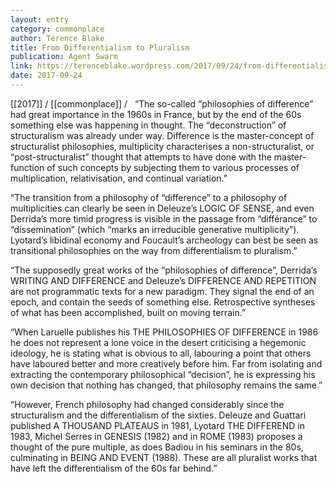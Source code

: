 ```yaml
---
layout: entry
category: commonplace
author: Terence Blake
title: From Differentialism to Pluralism
publication: Agent Swarm
link: https://terenceblake.wordpress.com/2017/09/24/from-differentialism-to-pluralism/
date: 2017-09-24
---
```


[[2017]] / [[commonplace]] / 
 
“The so-called “philosophies of difference” had great importance in the 1960s in France, but by the end of the 60s something else was happening in thought. The “deconstruction” of structuralism was already under way. Difference is the master-concept of structuralist philosophies, multiplicity characterises a non-structuralist, or “post-structuralist” thought that attempts to have done with the master-function of such concepts by subjecting them to various processes of multiplication, relativisation, and continual variation.”

“The transition from a philosophy of “difference” to a philosophy of multiplicities can clearly be seen in Deleuze’s LOGIC OF SENSE, and even Derrida’s more timid progress is visible in the passage from “différance” to “dissemination” (which “marks an irreducible generative multiplicity”). Lyotard’s libidinal economy and Foucault’s archeology can best be seen as transitional philosophies on the way from differentialism to pluralism.”

“The supposedly great works of the “philosophies of difference”, Derrida’s WRITING AND DIFFERENCE and Deleuze’s DIFFERENCE AND REPETITION are not programmatic texts for a new paradigm. They signal the end of an epoch, and contain the seeds of something else. Retrospective syntheses of what has been accomplished, built on moving terrain.”

“When Laruelle publishes his THE PHILOSOPHIES OF DIFFERENCE in 1986 he does not represent a lone voice in the desert criticising a hegemonic ideology, he is stating what is obvious to all, labouring a point that others have laboured better and more creatively before him. Far from isolating and extracting the contemporary philosophical “decision”, he is expressing his own decision that nothing has changed, that philosophy remains the same.”

“However, French philosophy had changed considerably since the structuralism and the differentialism of the sixties. Deleuze and Guattari published A THOUSAND PLATEAUS in 1981, Lyotard THE DIFFEREND in 1983, Michel Serres in GENESIS (1982) and in ROME (1983) proposes a thought of the pure multiple, as does Badiou in his seminars in the 80s, culminating in BEING AND EVENT (1988). These are all pluralist works that have left the differentialism of the 60s far behind.”

